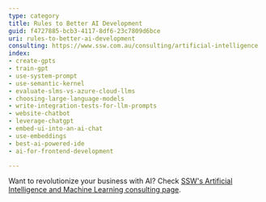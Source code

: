 ```yaml
---
type: category
title: Rules to Better AI Development
guid: f4727885-bcb3-4117-8df6-23c7809d6bce
uri: rules-to-better-ai-development
consulting: https://www.ssw.com.au/consulting/artificial-intelligence
index:
- create-gpts
- train-gpt
- use-system-prompt
- use-semantic-kernel
- evaluate-slms-vs-azure-cloud-llms
- choosing-large-language-models
- write-integration-tests-for-llm-prompts
- website-chatbot
- leverage-chatgpt
- embed-ui-into-an-ai-chat
- use-embeddings
- best-ai-powered-ide
- ai-for-frontend-development

---
```


Want to revolutionize your business with AI? Check [SSW's Artificial Intelligence and Machine Learning consulting page](https://www.ssw.com.au/consulting/artificial-intelligence).
